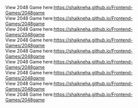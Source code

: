 View 2048 Game here:https://shaikneha.github.io/Frontend-Games/2048game<br>
View 2048 Game here:https://shaikneha.github.io/Frontend-Games/2048game<br>
View 2048 Game here:https://shaikneha.github.io/Frontend-Games/2048game<br>
View 2048 Game here:https://shaikneha.github.io/Frontend-Games/2048game<br>
View 2048 Game here:https://shaikneha.github.io/Frontend-Games/2048game<br>
View 2048 Game here:https://shaikneha.github.io/Frontend-Games/2048game<br>
View 2048 Game here:https://shaikneha.github.io/Frontend-Games/2048game<br>
View 2048 Game here:https://shaikneha.github.io/Frontend-Games/2048game<br>
View 2048 Game here:https://shaikneha.github.io/Frontend-Games/2048game<br>
